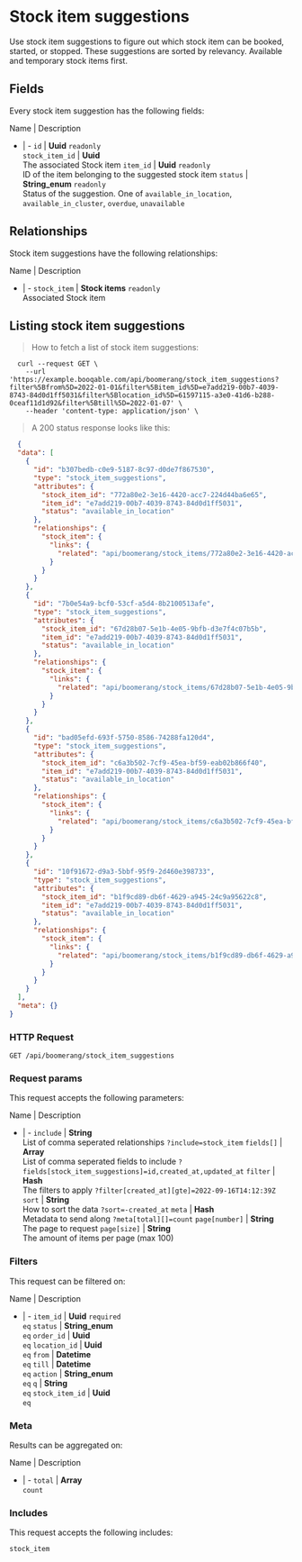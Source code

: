 # Stock item suggestions

Use stock item suggestions to figure out which stock item can be booked, started, or stopped. These suggestions are sorted by relevancy. Available and temporary stock items first.

## Fields
Every stock item suggestion has the following fields:

Name | Description
- | -
`id` | **Uuid** `readonly`<br>
`stock_item_id` | **Uuid** <br>The associated Stock item
`item_id` | **Uuid** `readonly`<br>ID of the item belonging to the suggested stock item
`status` | **String_enum** `readonly`<br>Status of the suggestion. One of `available_in_location`, `available_in_cluster`, `overdue`, `unavailable`


## Relationships
Stock item suggestions have the following relationships:

Name | Description
- | -
`stock_item` | **Stock items** `readonly`<br>Associated Stock item


## Listing stock item suggestions



> How to fetch a list of stock item suggestions:

```shell
  curl --request GET \
    --url 'https://example.booqable.com/api/boomerang/stock_item_suggestions?filter%5Bfrom%5D=2022-01-01&filter%5Bitem_id%5D=e7add219-00b7-4039-8743-84d0d1ff5031&filter%5Blocation_id%5D=61597115-a3e0-41d6-b288-0ceaf11d1d92&filter%5Btill%5D=2022-01-07' \
    --header 'content-type: application/json' \
```

> A 200 status response looks like this:

```json
  {
  "data": [
    {
      "id": "b307bedb-c0e9-5187-8c97-d0de7f867530",
      "type": "stock_item_suggestions",
      "attributes": {
        "stock_item_id": "772a80e2-3e16-4420-acc7-224d44ba6e65",
        "item_id": "e7add219-00b7-4039-8743-84d0d1ff5031",
        "status": "available_in_location"
      },
      "relationships": {
        "stock_item": {
          "links": {
            "related": "api/boomerang/stock_items/772a80e2-3e16-4420-acc7-224d44ba6e65"
          }
        }
      }
    },
    {
      "id": "7b0e54a9-bcf0-53cf-a5d4-8b2100513afe",
      "type": "stock_item_suggestions",
      "attributes": {
        "stock_item_id": "67d28b07-5e1b-4e05-9bfb-d3e7f4c07b5b",
        "item_id": "e7add219-00b7-4039-8743-84d0d1ff5031",
        "status": "available_in_location"
      },
      "relationships": {
        "stock_item": {
          "links": {
            "related": "api/boomerang/stock_items/67d28b07-5e1b-4e05-9bfb-d3e7f4c07b5b"
          }
        }
      }
    },
    {
      "id": "bad05efd-693f-5750-8586-74288fa120d4",
      "type": "stock_item_suggestions",
      "attributes": {
        "stock_item_id": "c6a3b502-7cf9-45ea-bf59-eab02b866f40",
        "item_id": "e7add219-00b7-4039-8743-84d0d1ff5031",
        "status": "available_in_location"
      },
      "relationships": {
        "stock_item": {
          "links": {
            "related": "api/boomerang/stock_items/c6a3b502-7cf9-45ea-bf59-eab02b866f40"
          }
        }
      }
    },
    {
      "id": "10f91672-d9a3-5bbf-95f9-2d460e398733",
      "type": "stock_item_suggestions",
      "attributes": {
        "stock_item_id": "b1f9cd89-db6f-4629-a945-24c9a95622c8",
        "item_id": "e7add219-00b7-4039-8743-84d0d1ff5031",
        "status": "available_in_location"
      },
      "relationships": {
        "stock_item": {
          "links": {
            "related": "api/boomerang/stock_items/b1f9cd89-db6f-4629-a945-24c9a95622c8"
          }
        }
      }
    }
  ],
  "meta": {}
}
```

### HTTP Request

`GET /api/boomerang/stock_item_suggestions`

### Request params

This request accepts the following parameters:

Name | Description
- | -
`include` | **String** <br>List of comma seperated relationships `?include=stock_item`
`fields[]` | **Array** <br>List of comma seperated fields to include `?fields[stock_item_suggestions]=id,created_at,updated_at`
`filter` | **Hash** <br>The filters to apply `?filter[created_at][gte]=2022-09-16T14:12:39Z`
`sort` | **String** <br>How to sort the data `?sort=-created_at`
`meta` | **Hash** <br>Metadata to send along `?meta[total][]=count`
`page[number]` | **String** <br>The page to request
`page[size]` | **String** <br>The amount of items per page (max 100)


### Filters

This request can be filtered on:

Name | Description
- | -
`item_id` | **Uuid** `required`<br>`eq`
`status` | **String_enum** <br>`eq`
`order_id` | **Uuid** <br>`eq`
`location_id` | **Uuid** <br>`eq`
`from` | **Datetime** <br>`eq`
`till` | **Datetime** <br>`eq`
`action` | **String_enum** <br>`eq`
`q` | **String** <br>`eq`
`stock_item_id` | **Uuid** <br>`eq`


### Meta

Results can be aggregated on:

Name | Description
- | -
`total` | **Array** <br>`count`


### Includes

This request accepts the following includes:

`stock_item`






